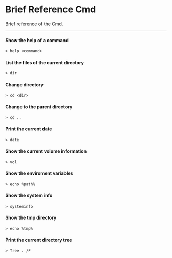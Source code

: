 # Brief Reference Cmd
Brief reference of the Cmd.

---

#### Show the help of a command
```
> help <command>
```

#### List the files of the current directory
```
> dir
```

#### Change directory
```
> cd <dir>
```

#### Change to the parent directory
```
> cd ..
```

#### Print the current date
```
> date
```

#### Show the current volume information
```
> vol
```

#### Show the enviroment variables
```
> echo %path%
```

#### Show the system info
```
> systeminfo
```

#### Show the tmp directory
```
> echo %tmp%
```

#### Print the current directory tree
```
> Tree . /F
```
